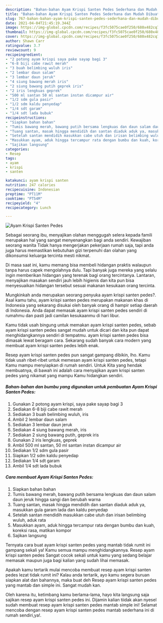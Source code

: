 ```yaml
---
description: "Bahan-bahan Ayam Krispi Santen Pedes Sederhana dan Mudah Dibuat"
title: "Bahan-bahan Ayam Krispi Santen Pedes Sederhana dan Mudah Dibuat"
slug: 767-bahan-bahan-ayam-krispi-santen-pedes-sederhana-dan-mudah-dibuat
date: 2021-04-04T21:45:19.344Z
image: https://img-global.cpcdn.com/recipes/f3fc5075cae0f250/680x482cq70/ayam-krispi-santen-pedes-foto-resep-utama.jpg
thumbnail: https://img-global.cpcdn.com/recipes/f3fc5075cae0f250/680x482cq70/ayam-krispi-santen-pedes-foto-resep-utama.jpg
cover: https://img-global.cpcdn.com/recipes/f3fc5075cae0f250/680x482cq70/ayam-krispi-santen-pedes-foto-resep-utama.jpg
author: Shawn Carr
ratingvalue: 3.7
reviewcount: 9
recipeingredient:
- "2 potong ayam krispi saya pake sayap bagi 3"
- "6-8 biji cabe rawit merah"
- "3 buah belimbing wuluh iris"
- "2 lembar daun salam"
- "3 lembar daun jeruk"
- "4 siung bawang merah iris"
- "2 siung bawang putih geprek iris"
- "2 iris lengkuas geprek"
- "500 ml santan 50 ml santan instan dicampur air"
- "1/2 sdm gula pasir"
- "1/2 sdm kaldu penyedap"
- "1/4 sdt garam"
- "1/4 sdt lada bubuk"
recipeinstructions:
- "Siapkan bahan bahan"
- "Tumis bawang merah, bawang putih bersama lengkuas dan daun salam daun jeruk hingga sangi dan berubah warna"
- "Tuang santan, masak hingga mendidih dan santan diaduk aduk ya, masukkan gula garam lada dan kaldu penyedap"
- "Setelah santan mendidih masukkan cabe utuh dan irisan belimbing wuluh, aduk rata"
- "Masukkan ayam, aduk hingga tercampur rata dengan bumbu dan kuah, koreksi rasa, matikan kompor"
- "Sajikan langsung"
categories:
- Resep
tags:
- ayam
- krispi
- santen

katakunci: ayam krispi santen 
nutrition: 247 calories
recipecuisine: Indonesian
preptime: "PT11M"
cooktime: "PT54M"
recipeyield: "4"
recipecategory: Lunch

---
```



![Ayam Krispi Santen Pedes](https://img-global.cpcdn.com/recipes/f3fc5075cae0f250/680x482cq70/ayam-krispi-santen-pedes-foto-resep-utama.jpg)

Sebagai seorang ibu, menyajikan olahan menggugah selera kepada famili merupakan hal yang sangat menyenangkan bagi anda sendiri. Kewajiban seorang  wanita Tidak hanya mengerjakan pekerjaan rumah saja, tapi anda juga harus memastikan kebutuhan gizi terpenuhi dan olahan yang dikonsumsi keluarga tercinta mesti nikmat.

Di masa  saat ini, kamu memang bisa membeli hidangan praktis walaupun tanpa harus capek mengolahnya dulu. Tapi banyak juga mereka yang selalu ingin memberikan hidangan yang terenak bagi orang tercintanya. Lantaran, menyajikan masakan sendiri jauh lebih higienis dan kita pun bisa menyesuaikan hidangan tersebut sesuai makanan kesukaan orang tercinta. 



Mungkinkah anda merupakan seorang penyuka ayam krispi santen pedes?. Asal kamu tahu, ayam krispi santen pedes merupakan makanan khas di Indonesia yang sekarang disukai oleh banyak orang di hampir setiap daerah di Indonesia. Anda dapat memasak ayam krispi santen pedes sendiri di rumahmu dan pasti jadi camilan kesukaanmu di hari libur.

Kamu tidak usah bingung untuk memakan ayam krispi santen pedes, sebab ayam krispi santen pedes sangat mudah untuk dicari dan kita pun dapat menghidangkannya sendiri di tempatmu. ayam krispi santen pedes bisa dimasak lewat beragam cara. Sekarang sudah banyak cara modern yang membuat ayam krispi santen pedes lebih enak.

Resep ayam krispi santen pedes pun sangat gampang dibikin, lho. Kamu tidak usah ribet-ribet untuk memesan ayam krispi santen pedes, tetapi Kamu mampu menyiapkan di rumah sendiri. Untuk Kita yang hendak membuatnya, di bawah ini adalah cara menyajikan ayam krispi santen pedes yang nikamat yang mampu Kamu hidangkan sendiri.

<!--inarticleads1-->

##### Bahan-bahan dan bumbu yang digunakan untuk pembuatan Ayam Krispi Santen Pedes:

1. Gunakan 2 potong ayam krispi, saya pake sayap bagi 3
1. Sediakan 6-8 biji cabe rawit merah
1. Sediakan 3 buah belimbing wuluh, iris
1. Ambil 2 lembar daun salam
1. Sediakan 3 lembar daun jeruk
1. Sediakan 4 siung bawang merah, iris
1. Sediakan 2 siung bawang putih, geprek iris
1. Gunakan 2 iris lengkuas, geprek
1. Ambil 500 ml santan, 50 ml santan instan dicampur air
1. Sediakan 1/2 sdm gula pasir
1. Siapkan 1/2 sdm kaldu penyedap
1. Sediakan 1/4 sdt garam
1. Ambil 1/4 sdt lada bubuk




<!--inarticleads2-->

##### Cara membuat Ayam Krispi Santen Pedes:

1. Siapkan bahan bahan
1. Tumis bawang merah, bawang putih bersama lengkuas dan daun salam daun jeruk hingga sangi dan berubah warna
1. Tuang santan, masak hingga mendidih dan santan diaduk aduk ya, masukkan gula garam lada dan kaldu penyedap
1. Setelah santan mendidih masukkan cabe utuh dan irisan belimbing wuluh, aduk rata
1. Masukkan ayam, aduk hingga tercampur rata dengan bumbu dan kuah, koreksi rasa, matikan kompor
1. Sajikan langsung




Ternyata cara buat ayam krispi santen pedes yang mantab tidak rumit ini gampang sekali ya! Kamu semua mampu menghidangkannya. Resep ayam krispi santen pedes Sangat cocok sekali untuk kamu yang sedang belajar memasak maupun juga bagi kalian yang sudah lihai memasak.

Apakah kamu tertarik mulai mencoba membuat resep ayam krispi santen pedes lezat tidak rumit ini? Kalau anda tertarik, ayo kamu segera buruan siapkan alat dan bahannya, maka buat deh Resep ayam krispi santen pedes yang mantab dan simple ini. Sangat mudah kan. 

Oleh karena itu, ketimbang kamu berlama-lama, hayo kita langsung saja sajikan resep ayam krispi santen pedes ini. Dijamin kalian tiidak akan nyesel sudah membuat resep ayam krispi santen pedes mantab simple ini! Selamat mencoba dengan resep ayam krispi santen pedes mantab sederhana ini di rumah sendiri,ya!.

